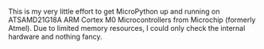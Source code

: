 This is my very little effort to get MicroPython up and running on ATSAMD21G18A ARM Cortex M0 Microcontrollers from Microchip (formerly Atmel). Due to limited memory resources, I could only check the internal hardware and nothing fancy.   
